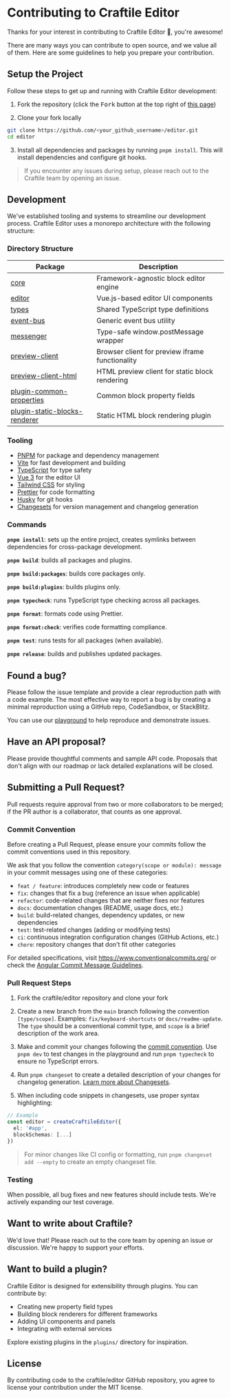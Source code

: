 # Contributing to Craftile Editor

Thanks for your interest in contributing to Craftile Editor 💖, you're awesome!

There are many ways you can contribute to open source, and we value all of them. Here are some guidelines to help you prepare your contribution.

## Setup the Project

Follow these steps to get up and running with Craftile Editor development:

1. Fork the repository (click the <kbd>Fork</kbd> button at the top right of [this page](https://github.com/craftile/editor))

2. Clone your fork locally

```sh
git clone https://github.com/<your_github_username>/editor.git
cd editor
```

3. Install all dependencies and packages by running `pnpm install`. This will install dependencies and configure git hooks.

> If you encounter any issues during setup, please reach out to the Craftile team by opening an issue.

## Development

We've established tooling and systems to streamline our development process. Craftile Editor uses a monorepo architecture with the following structure:

### Directory Structure

| Package | Description |
| ------- | ----------- |
| [core](packages/core) | Framework-agnostic block editor engine |
| [editor](packages/editor) | Vue.js-based editor UI components |
| [types](packages/types) | Shared TypeScript type definitions |
| [event-bus](packages/event-bus) | Generic event bus utility |
| [messenger](packages/messenger) | Type-safe window.postMessage wrapper |
| [preview-client](packages/preview-client) | Browser client for preview iframe functionality |
| [preview-client-html](packages/preview-client-html) | HTML preview client for static block rendering |
| [plugin-common-properties](plugins/common-properties) | Common block property fields |
| [plugin-static-blocks-renderer](plugins/static-blocks-renderer) | Static HTML block rendering plugin |

### Tooling

- [PNPM](https://pnpm.io/) for package and dependency management
- [Vite](https://vitejs.dev/) for fast development and building
- [TypeScript](https://www.typescriptlang.org/) for type safety
- [Vue 3](https://vuejs.org/) for the editor UI
- [Tailwind CSS](https://tailwindcss.com/) for styling
- [Prettier](https://prettier.io/) for code formatting
- [Husky](https://typicode.github.io/husky/) for git hooks
- [Changesets](https://github.com/changesets/changesets) for version management and changelog generation

### Commands

**`pnpm install`**: sets up the entire project, creates symlinks between dependencies for cross-package development.

**`pnpm build`**: builds all packages and plugins.

**`pnpm build:packages`**: builds core packages only.

**`pnpm build:plugins`**: builds plugins only.

**`pnpm typecheck`**: runs TypeScript type checking across all packages.

**`pnpm format`**: formats code using Prettier.

**`pnpm format:check`**: verifies code formatting compliance.

**`pnpm test`**: runs tests for all packages (when available).

**`pnpm release`**: builds and publishes updated packages.

## Found a bug?

Please follow the issue template and provide a clear reproduction path with a code example. The most effective way to report a bug is by creating a minimal reproduction using a GitHub repo, CodeSandbox, or StackBlitz.

You can use our [playground](playground/) to help reproduce and demonstrate issues.

## Have an API proposal?

Please provide thoughtful comments and sample API code. Proposals that don't align with our roadmap or lack detailed explanations will be closed.

## Submitting a Pull Request?

Pull requests require approval from two or more collaborators to be merged; if the PR author is a collaborator, that counts as one approval.

### Commit Convention

Before creating a Pull Request, please ensure your commits follow the commit conventions used in this repository.

We ask that you follow the convention `category(scope or module): message` in your commit messages using one of these categories:

- `feat / feature`: introduces completely new code or features
- `fix`: changes that fix a bug (reference an issue when applicable)
- `refactor`: code-related changes that are neither fixes nor features
- `docs`: documentation changes (README, usage docs, etc.)
- `build`: build-related changes, dependency updates, or new dependencies
- `test`: test-related changes (adding or modifying tests)
- `ci`: continuous integration configuration changes (GitHub Actions, etc.)
- `chore`: repository changes that don't fit other categories

For detailed specifications, visit https://www.conventionalcommits.org/ or check the [Angular Commit Message Guidelines](https://github.com/angular/angular/blob/22b96b9/CONTRIBUTING.md#-commit-message-guidelines).

### Pull Request Steps

1. Fork the craftile/editor repository and clone your fork

2. Create a new branch from the `main` branch following the convention `[type/scope]`. Examples: `fix/keyboard-shortcuts` or `docs/readme-update`. The `type` should be a conventional commit type, and `scope` is a brief description of the work area.

3. Make and commit your changes following the [commit convention](#commit-convention). Use `pnpm dev` to test changes in the playground and run `pnpm typecheck` to ensure no TypeScript errors.

4. Run `pnpm changeset` to create a detailed description of your changes for changelog generation. [Learn more about Changesets](https://github.com/changesets/changesets/tree/master/packages/cli).

5. When including code snippets in changesets, use proper syntax highlighting:

```typescript
// Example
const editor = createCraftileEditor({
  el: '#app',
  blockSchemas: [...]
})
```

> For minor changes like CI config or formatting, run `pnpm changeset add --empty` to create an empty changeset file.

### Testing

When possible, all bug fixes and new features should include tests. We're actively expanding our test coverage.

## Want to write about Craftile?

We'd love that! Please reach out to the core team by opening an issue or discussion. We're happy to support your efforts.

## Want to build a plugin?

Craftile Editor is designed for extensibility through plugins. You can contribute by:

- Creating new property field types
- Building block renderers for different frameworks
- Adding UI components and panels
- Integrating with external services

Explore existing plugins in the `plugins/` directory for inspiration.

## License

By contributing code to the craftile/editor GitHub repository, you agree to license your contribution under the MIT license.